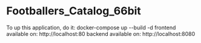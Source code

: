 ﻿# Footballers_Catalog_66bit
To up this application, do it:
docker-compose up --build -d
frontend available on: http://localhost:80
backend available on: http://localhost:8080
